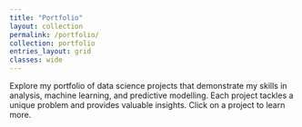 ```yaml
---
title: "Portfolio"
layout: collection
permalink: /portfolio/
collection: portfolio
entries_layout: grid
classes: wide
---
```


Explore my portfolio of data science projects that demonstrate my skills in analysis, machine learning, and predictive modelling. Each project tackles a unique problem and provides valuable insights. Click on a project to learn more.